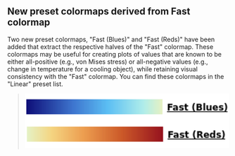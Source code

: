 ## New preset colormaps derived from Fast colormap

Two new preset colormaps, "Fast (Blues)" and "Fast (Reds)" have been added that extract the respective halves of the "Fast" colormap.
These colormaps may be useful for creating plots of values that are known to be either all-positive (e.g., von Mises stress) or all-negative values (e.g., change in temperature for a cooling object), while retaining visual consistency with the "Fast" colormap.
You can find these colormaps in the "Linear" preset list.

> ![New Fast (Blues) and Fast (Reds) colormaps](./colormaps-fast-blues-reds.png)

